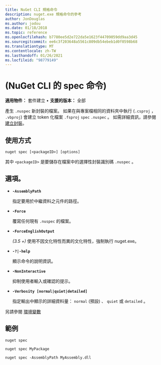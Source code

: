 ```yaml
---
title: NuGet CLI 規格命令
description: nuget.exe 規格命令的參考
author: JonDouglas
ms.author: jodou
ms.date: 01/18/2018
ms.topic: reference
ms.openlocfilehash: b7780ee5d2e722da5e1623f44709059dd9aa3d45
ms.sourcegitcommit: ee6c3f203648a5561c809db54ebeb1d0f0598b68
ms.translationtype: MT
ms.contentlocale: zh-TW
ms.lasthandoff: 01/26/2021
ms.locfileid: "98779149"
---
```

# <a name="spec-command-nuget-cli"></a> (NuGet CLI 的 spec 命令) 

**適用物件：** 套件建立 &bullet; **支援的版本：** 全部

產生 `.nuspec` 新封裝的檔案。 如果在與專案檔相同的資料夾中執行 (`.csproj` ， `.vbproj`) 會建立 token 化檔案 `.fsproj` `spec` `.nuspec` 。 如需詳細資訊，請參閱 [建立封裝](../../create-packages/creating-a-package.md)。

## <a name="usage"></a>使用方式

```cli
nuget spec [<packageID>] [options]
```

其中 `<packageID>` 是要儲存在檔案中的選擇性封裝識別碼 `.nuspec` 。

## <a name="options"></a>選項。

- **`-AssemblyPath`**

  指定要用於中繼資料之元件的路徑。

- **`-Force`**

  覆寫任何現有 `.nuspec` 的檔案。


- **`-ForceEnglishOutput`**

  *(3.5 +)* 使用不因文化特性而異的文化特性，強制執行 nuget.exe。

- **`-?|-help`**

  顯示命令的說明資訊。

- **`-NonInteractive`**

  抑制使用者輸入或確認的提示。

- **`-Verbosity [normal|quiet|detailed]`**

  指定輸出中顯示的詳細資料量： `normal` (預設) 、 `quiet` 或 `detailed` 。

另請參閱 [環境變數](cli-ref-environment-variables.md)

## <a name="examples"></a>範例

```cli
nuget spec

nuget spec MyPackage

nuget spec -AssemblyPath MyAssembly.dll
```
